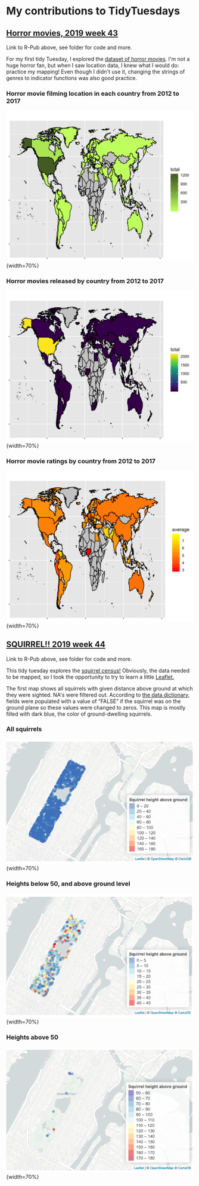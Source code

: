 # My contributions to TidyTuesdays

## [Horror movies, 2019 week 43](http://rpubs.com/k-maciejewski/545898)

Link to R-Pub above, see folder for code and more.

For my first tidy Tuesday, I explored the [dataset of horror movies](https://github.com/rfordatascience/tidytuesday/tree/master/data/2019/2019-10-22). I'm not a huge horror fan, but when I saw location data, I knew what I would do: practice my mapping! Even though I didn't use it, changing the strings of genres to indicator functions was also good practice.

### Horror movie filming location in each country from 2012 to 2017

![](2019w43/TT_2019_w43-2-1.png){width=70%}

### Horror movies released by country from 2012 to 2017

![](2019w43/TT_2019_w43-3-1.png){width=70%}

### Horror movie ratings by country from 2012 to 2017

![](2019w43/TT_2019_w43-4-1.png){width=70%}

## [SQUIRREL!! 2019 week 44](http://rpubs.com/k-maciejewski/547777)

Link to R-Pub above, see folder for code and more.

This tidy tuesday explores the [squirrel census!](https://www.thesquirrelcensus.com) Obviously, the data needed to be mapped, so I took the opportunity to try to learn a little [Leaflet.](https://leafletjs.com)

The first map shows all squirrels with given distance above ground at which they were sighted. NA's were filtered out. According to [the data dictionary](https://github.com/rfordatascience/tidytuesday/tree/master/data/2019/2019-10-29#data-dictionary), fields were populated with a value of “FALSE” if the squirrel was on the ground plane so these values were changed to zeros. This map is mostly filled with dark blue, the color of ground-dwelling squirrels.

### All squirrels

![](2019w44/Map1.png){width=70%}

### Heights below 50, and above ground level

![](2019w44/Map2.png){width=70%}

### Heights above 50 

![](2019w44/Map3.png){width=70%}
